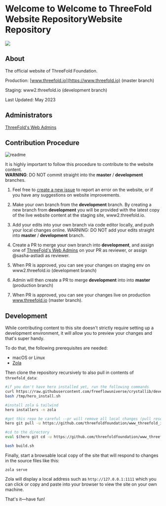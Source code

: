 # Welcome to Welcome to ThreeFold Website RepositoryWebsite Repository

![](./static/images/tf_logo.png)

## About

The official website of ThreeFold Foundation. <br>

Production: [www.threefold.io](https://www.threefold.io) (master branch)

Staging: www2.threefold.io (development branch)

Last Updated: May 2023

## Administrators

[ThreeFold's Web Admins](https://github.com/orgs/threefoldfoundation/teams/team_web_admin)

## Contribution Procedure

![readme](https://user-images.githubusercontent.com/43240801/236867088-56c95abd-510c-4202-b0c5-317cdfb75cb3.png)

It is highly important to follow this procedure to contribute to the website content. <br>
__WARNING__: DO NOT commit straight into the __master__ / __development__ branches.

1. Feel free to [create a new issue](https://github.com/threefoldfoundation/www_threefold_io/issues/new) to report an error on the website, or if you have any suggestions on website improvements. 

2. Make your own branch from the __development__ branch. By creating a new branch from __development__ you will be provided with the latest copy of the live website content at the staging site, www2.threefold.io.

3. Add your edits into your own branch via code editor locally, and push your local changes online. WARNING: DO NOT add your edits straight into __master__ / __development__ branch.

5. Create a PR to merge your own branch into **development**, and assign one of [ThreeFold's Web Admins](https://github.com/orgs/threefoldfoundation/teams/team_web_admin) on your PR as reviewer, or assign @sasha-astiadi as reviewer.

7. When PR is approved, you can see your changes on staging env on www2.threefold.io (development branch)

8. Admin will then create a PR to merge **development** into into **master** (production branch)

10. When PR is approved, you can see your changes live on production www.threefold.io (master branch).

## Development

While contributing content to this site doesn't strictly require setting up a development environment, it will allow you to preview your changes and that's super handy.

To do that, the following prerequisites are needed:

* macOS or Linux
* [Zola](https://www.getzola.org/documentation/getting-started/installation/)

Then clone the repository recursively to also pull in contents of `threefold_data`:

```bash
#if you don't have hero installed yet, run the following commands
curl https://raw.githubusercontent.com/freeflowuniverse/crystallib/development/scripts/install_hero.sh > /tmp/hero_install.sh
bash /tmp/hero_install.sh

#install zola & tailwind
hero installers -n zola

#get this repo be careful --pr will remove all local changes (pull reset), -b development means we are on the development branch
hero git pull -u https://github.com/threefoldfoundation/www_threefold_io -b development -pr

#cd to the directory
eval $(hero git cd -u https://github.com/threefoldfoundation/www_threefold_io)

bash build.sh

```

Finally, start a browsable local copy of the site that will respond to changes in the source files like this:

```
zola serve
```

Zola will display a local address such as `http://127.0.0.1:1111` which you can click or copy and paste into your browser to view the site on your own machine.

That's it—have fun!
